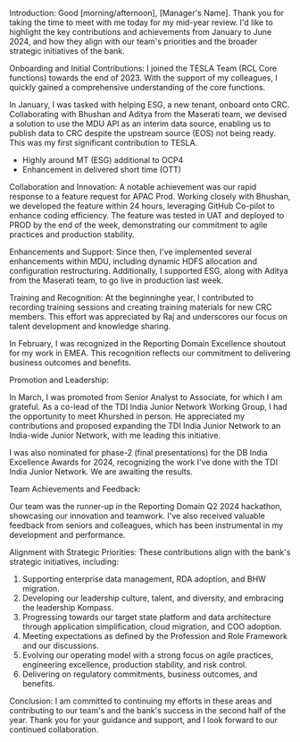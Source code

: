 Introduction:
Good [morning/afternoon], [Manager's Name]. Thank you for taking the time to meet with me today for my mid-year review. I'd like to highlight the key contributions and achievements from January to June 2024, and how they align with our team's priorities and the broader strategic initiatives of the bank.

Onboarding and Initial Contributions:
I joined the TESLA Team (RCL Core functions) towards the end of 2023. With the support of my colleagues, I quickly gained a comprehensive understanding of the core functions. 

In January, I was tasked with helping ESG, a new tenant, onboard onto CRC. Collaborating with Bhushan and Aditya from the Maserati team, we devised a solution to use the MDU API as an interim data source, enabling us to publish data to CRC despite the upstream source (EOS) not being ready. This was my first significant contribution to TESLA.

- Highly around MT (ESG) additional to OCP4
- Enhancement in delivered short time (OTT) 

Collaboration and Innovation:
A notable achievement was our rapid response to a feature request for APAC Prod. Working closely with Bhushan, we developed the feature within 24 hours, leveraging GitHub Co-pilot to enhance coding efficiency. The feature was tested in UAT and deployed to PROD by the end of the week, demonstrating our commitment to agile practices and production stability.

Enhancements and Support:
Since then, I've implemented several enhancements within MDU, including dynamic HDFS allocation and configuration restructuring. Additionally, I supported ESG, along with Aditya from the Maserati team, to go live in production last week.

Training and Recognition:
At the beginninghe year, I contributed to recording training sessions and creating training materials for new CRC members. This effort was appreciated by Raj and underscores our focus on talent development and knowledge sharing.

In February, I was recognized in the Reporting Domain Excellence shoutout for my work in EMEA. This recognition reflects our commitment to delivering business outcomes and benefits.

Promotion and Leadership:

In March, I was promoted from Senior Analyst to Associate, for which I am grateful. As a co-lead of the TDI India Junior Network Working Group, I had the opportunity to meet Khurshed in person. He appreciated my contributions and proposed expanding the TDI India Junior Network to an India-wide Junior Network, with me leading this initiative.

I was also nominated for phase-2 (final presentations) for the DB India Excellence Awards for 2024, recognizing the work I've done with the TDI India Junior Network. We are awaiting the results.

Team Achievements and Feedback:

Our team was the runner-up in the Reporting Domain Q2 2024 hackathon, showcasing our innovation and teamwork. I've also received valuable feedback from seniors and colleagues, which has been instrumental in my development and performance.

Alignment with Strategic Priorities:
These contributions align with the bank's strategic initiatives, including:
1. Supporting enterprise data management, RDA adoption, and BHW migration.
2. Developing our leadership culture, talent, and diversity, and embracing the leadership Kompass.
3. Progressing towards our target state platform and data architecture through application simplification, cloud migration, and COO adoption.
4. Meeting expectations as defined by the Profession and Role Framework and our discussions.
5. Evolving our operating model with a strong focus on agile practices, engineering excellence, production stability, and risk control.
6. Delivering on regulatory commitments, business outcomes, and benefits.

Conclusion:
I am committed to continuing my efforts in these areas and contributing to our team's and the bank's success in the second half of the year. Thank you for your guidance and support, and I look forward to our continued collaboration.

